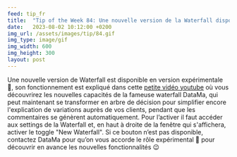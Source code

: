 ```yaml
---
feed: tip_fr
title:  "Tip of the Week 84: Une nouvelle version de la Waterfall disponible"
date:   2023-08-02 10:12:00 +0200
img_url: /assets/images/tip/84.gif
img_type: image/gif
img_width: 600
img_height: 300
layout: post
---
```



Une nouvelle version de Waterfall est disponible en version expérimentale 🧪, son fonctionnement est expliqué dans cette [petite vidéo youtube](https://youtu.be/8CeyzFoaznQ) où vous découvrirez les nouvelles capacités de la fameuse waterfall DataMa, qui peut maintenant se transformer en arbre de décision pour simplifier encore l'explication de variations auprès de vos clients, pendant que les commentaires se génèrent automatiquement.
Pour l’activer il faut accéder aux settings de la Waterfall et, en haut à droite de la fenêtre qui s'affichera, activer le toggle "New Waterfall". Si ce bouton n’est pas disponible, contactez DataMa pour qu’on vous accorde le rôle expérimental 🥼 pour découvrir en avance les nouvelles fonctionnalités 😉